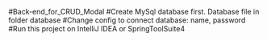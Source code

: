 #Back-end_for_CRUD_Modal
#Create MySql database first. Database file in folder database
#Change config to connect database: name, password 
#Run this project on IntelliJ IDEA or SpringToolSuite4
